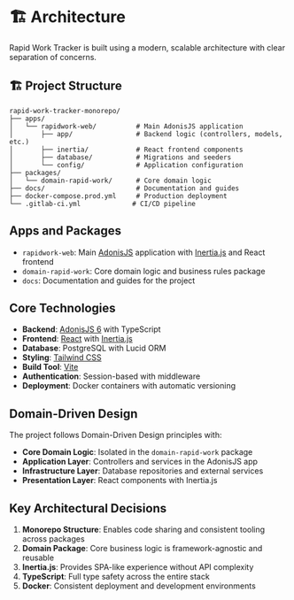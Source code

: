 # 🏗️ Architecture

Rapid Work Tracker is built using a modern, scalable architecture with clear separation of concerns.

## 🏗️ Project Structure

```
rapid-work-tracker-monorepo/
├── apps/
│   └── rapidwork-web/          # Main AdonisJS application
│       ├── app/                # Backend logic (controllers, models, etc.)
│       ├── inertia/            # React frontend components
│       ├── database/           # Migrations and seeders  
│       └── config/             # Application configuration
├── packages/
│   └── domain-rapid-work/      # Core domain logic
├── docs/                       # Documentation and guides
├── docker-compose.prod.yml     # Production deployment
└── .gitlab-ci.yml             # CI/CD pipeline
```

## Apps and Packages

- `rapidwork-web`: Main [AdonisJS](https://adonisjs.com/) application with [Inertia.js](https://inertiajs.com/) and React frontend
- `domain-rapid-work`: Core domain logic and business rules package
- `docs`: Documentation and guides for the project

## Core Technologies

- **Backend**: [AdonisJS 6](https://adonisjs.com/) with TypeScript
- **Frontend**: [React](https://reactjs.org/) with [Inertia.js](https://inertiajs.com/)
- **Database**: PostgreSQL with Lucid ORM
- **Styling**: [Tailwind CSS](https://tailwindcss.com/)
- **Build Tool**: [Vite](https://vitejs.dev/)
- **Authentication**: Session-based with middleware
- **Deployment**: Docker containers with automatic versioning

## Domain-Driven Design

The project follows Domain-Driven Design principles with:

- **Core Domain Logic**: Isolated in the `domain-rapid-work` package
- **Application Layer**: Controllers and services in the AdonisJS app
- **Infrastructure Layer**: Database repositories and external services
- **Presentation Layer**: React components with Inertia.js

## Key Architectural Decisions

1. **Monorepo Structure**: Enables code sharing and consistent tooling across packages
2. **Domain Package**: Core business logic is framework-agnostic and reusable
3. **Inertia.js**: Provides SPA-like experience without API complexity
4. **TypeScript**: Full type safety across the entire stack
5. **Docker**: Consistent deployment and development environments

